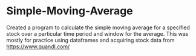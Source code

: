 # Simple-Moving-Average
Created a program to calculate the simple moving average for a specified stock over a particular time period and window for the average. This was mostly for practice using dataframes and acquiring stock data from https://www.quandl.com/
